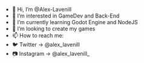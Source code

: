 - 👋 Hi, I’m @Alex-Lavenill
- 👀 I’m interested in GameDev and Back-End
- 🌱 I’m currently learning Godot Engine and NodeJS
- 💞️ I’m looking to create my games
- 📫 How to reach me:
- 🐦 Twitter -> @alex_lavenill
- 📷 Instagram -> @alex_lavenill_

<!---
Alex-Lavenill/Alex-Lavenill is a ✨ special ✨ repository because its `README.md` (this file) appears on your GitHub profile.
You can click the Preview link to take a look at your changes.
--->
